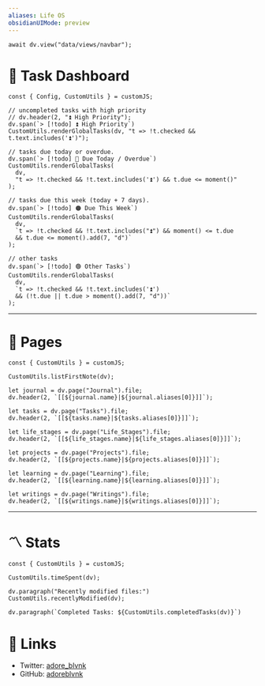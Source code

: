 ```yaml
---
aliases: Life OS
obsidianUIMode: preview
---
```

```dataviewjs
await dv.view("data/views/navbar");
```
# 📌 Task Dashboard
<!-- Task Dashboard: Each category is ordered by importance and does not show tasks shown in the previous category. -->
```dataviewjs
const { Config, CustomUtils } = customJS;

// uncompleted tasks with high priority
// dv.header(2, "⏫ High Priority");
dv.span(`> [!todo] ⏫ High Priority`)
CustomUtils.renderGlobalTasks(dv, "t => !t.checked && t.text.includes('⏫')");

// tasks due today or overdue.
dv.span(`> [!todo] 🔴 Due Today / Overdue`)
CustomUtils.renderGlobalTasks(
  dv,
  "t => !t.checked && !t.text.includes('⏫') && t.due <= moment()"
);

// tasks due this week (today + 7 days).
dv.span(`> [!todo] 🟠 Due This Week`)
CustomUtils.renderGlobalTasks(
  dv,
  `t => !t.checked && !t.text.includes("⏫") && moment() <= t.due
  && t.due <= moment().add(7, "d")`
);

// other tasks
dv.span(`> [!todo] 🟢 Other Tasks`)
CustomUtils.renderGlobalTasks(
  dv,
  `t => !t.checked && !t.text.includes('⏫')
  && (!t.due || t.due > moment().add(7, "d"))`
);
```
---
# 📄 Pages
<!-- Pages: Personal items. -->
```dataviewjs
const { CustomUtils } = customJS;

CustomUtils.listFirstNote(dv);

let journal = dv.page("Journal").file;
dv.header(2, `[[${journal.name}|${journal.aliases[0]}]]`);

let tasks = dv.page("Tasks").file;
dv.header(2, `[[${tasks.name}|${tasks.aliases[0]}]]`);

let life_stages = dv.page("Life_Stages").file;
dv.header(2, `[[${life_stages.name}|${life_stages.aliases[0]}]]`);

let projects = dv.page("Projects").file;
dv.header(2, `[[${projects.name}|${projects.aliases[0]}]]`);

let learning = dv.page("Learning").file;
dv.header(2, `[[${learning.name}|${learning.aliases[0]}]]`);

let writings = dv.page("Writings").file;
dv.header(2, `[[${writings.name}|${writings.aliases[0]}]]`);
```
---
# 〽️ Stats
```dataviewjs
const { CustomUtils } = customJS;

CustomUtils.timeSpent(dv);

dv.paragraph("Recently modified files:")
CustomUtils.recentlyModified(dv);

dv.paragraph(`Completed Tasks: ${CustomUtils.completedTasks(dv)}`)
```

# 🔗 Links
- Twitter: [adore_blvnk](https://twitter.com/adore_blvnk)
- GitHub: [adoreblvnk](https://github.com/adoreblvnk)
